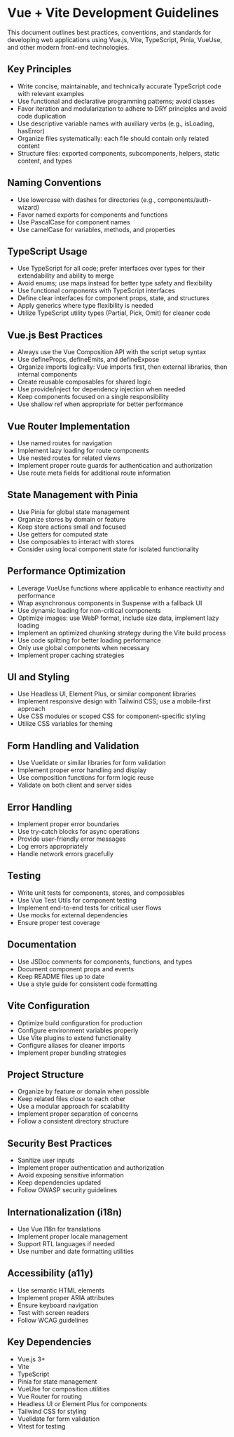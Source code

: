 # Vue + Vite Development Guidelines

This document outlines best practices, conventions, and standards for developing web applications using Vue.js, Vite, TypeScript, Pinia, VueUse, and other modern front-end technologies.

## Key Principles

- Write concise, maintainable, and technically accurate TypeScript code with relevant examples
- Use functional and declarative programming patterns; avoid classes
- Favor iteration and modularization to adhere to DRY principles and avoid code duplication
- Use descriptive variable names with auxiliary verbs (e.g., isLoading, hasError)
- Organize files systematically: each file should contain only related content
- Structure files: exported components, subcomponents, helpers, static content, and types

## Naming Conventions

- Use lowercase with dashes for directories (e.g., components/auth-wizard)
- Favor named exports for components and functions
- Use PascalCase for component names
- Use camelCase for variables, methods, and properties

## TypeScript Usage

- Use TypeScript for all code; prefer interfaces over types for their extendability and ability to merge
- Avoid enums; use maps instead for better type safety and flexibility
- Use functional components with TypeScript interfaces
- Define clear interfaces for component props, state, and structures
- Apply generics where type flexibility is needed
- Utilize TypeScript utility types (Partial, Pick, Omit) for cleaner code

## Vue.js Best Practices

- Always use the Vue Composition API with the script setup syntax
- Use defineProps, defineEmits, and defineExpose
- Organize imports logically: Vue imports first, then external libraries, then internal components
- Create reusable composables for shared logic
- Use provide/inject for dependency injection when needed
- Keep components focused on a single responsibility
- Use shallow ref when appropriate for better performance

## Vue Router Implementation

- Use named routes for navigation
- Implement lazy loading for route components
- Use nested routes for related views
- Implement proper route guards for authentication and authorization
- Use route meta fields for additional route information

## State Management with Pinia

- Use Pinia for global state management
- Organize stores by domain or feature
- Keep store actions small and focused
- Use getters for computed state
- Use composables to interact with stores
- Consider using local component state for isolated functionality

## Performance Optimization

- Leverage VueUse functions where applicable to enhance reactivity and performance
- Wrap asynchronous components in Suspense with a fallback UI
- Use dynamic loading for non-critical components
- Optimize images: use WebP format, include size data, implement lazy loading
- Implement an optimized chunking strategy during the Vite build process
- Use code splitting for better loading performance
- Only use global components when necessary
- Implement proper caching strategies

## UI and Styling

- Use Headless UI, Element Plus, or similar component libraries
- Implement responsive design with Tailwind CSS; use a mobile-first approach
- Use CSS modules or scoped CSS for component-specific styling
- Utilize CSS variables for theming

## Form Handling and Validation

- Use Vuelidate or similar libraries for form validation
- Implement proper error handling and display
- Use composition functions for form logic reuse
- Validate on both client and server sides

## Error Handling

- Implement proper error boundaries
- Use try-catch blocks for async operations
- Provide user-friendly error messages
- Log errors appropriately
- Handle network errors gracefully

## Testing

- Write unit tests for components, stores, and composables
- Use Vue Test Utils for component testing
- Implement end-to-end tests for critical user flows
- Use mocks for external dependencies
- Ensure proper test coverage

## Documentation

- Use JSDoc comments for components, functions, and types
- Document component props and events
- Keep README files up to date
- Use a style guide for consistent code formatting

## Vite Configuration

- Optimize build configuration for production
- Configure environment variables properly
- Use Vite plugins to extend functionality
- Configure aliases for cleaner imports
- Implement proper bundling strategies

## Project Structure

- Organize by feature or domain when possible
- Keep related files close to each other
- Use a modular approach for scalability
- Implement proper separation of concerns
- Follow a consistent directory structure

## Security Best Practices

- Sanitize user inputs
- Implement proper authentication and authorization
- Avoid exposing sensitive information
- Keep dependencies updated
- Follow OWASP security guidelines

## Internationalization (i18n)

- Use Vue I18n for translations
- Implement proper locale management
- Support RTL languages if needed
- Use number and date formatting utilities

## Accessibility (a11y)

- Use semantic HTML elements
- Implement proper ARIA attributes
- Ensure keyboard navigation
- Test with screen readers
- Follow WCAG guidelines

## Key Dependencies

- Vue.js 3+
- Vite
- TypeScript
- Pinia for state management
- VueUse for composition utilities
- Vue Router for routing
- Headless UI or Element Plus for components
- Tailwind CSS for styling
- Vuelidate for form validation
- Vitest for testing 